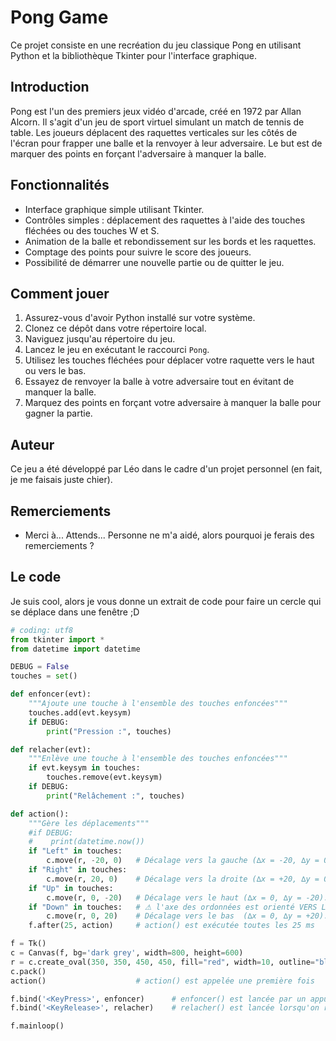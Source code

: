 # Pong Game

Ce projet consiste en une recréation du jeu classique Pong en utilisant Python et la bibliothèque Tkinter pour l'interface graphique.

## Introduction

Pong est l'un des premiers jeux vidéo d'arcade, créé en 1972 par Allan Alcorn. Il s'agit d'un jeu de sport virtuel simulant un match de tennis de table. Les joueurs déplacent des raquettes verticales sur les côtés de l'écran pour frapper une balle et la renvoyer à leur adversaire. Le but est de marquer des points en forçant l'adversaire à manquer la balle.

## Fonctionnalités

- Interface graphique simple utilisant Tkinter.
- Contrôles simples : déplacement des raquettes à l'aide des touches fléchées ou des touches W et S.
- Animation de la balle et rebondissement sur les bords et les raquettes.
- Comptage des points pour suivre le score des joueurs.
- Possibilité de démarrer une nouvelle partie ou de quitter le jeu.

## Comment jouer

1. Assurez-vous d'avoir Python installé sur votre système.
2. Clonez ce dépôt dans votre répertoire local.
3. Naviguez jusqu'au répertoire du jeu.
4. Lancez le jeu en exécutant le raccourci `Pong`.
5. Utilisez les touches fléchées pour déplacer votre raquette vers le haut ou vers le bas.
6. Essayez de renvoyer la balle à votre adversaire tout en évitant de manquer la balle.
7. Marquez des points en forçant votre adversaire à manquer la balle pour gagner la partie.

## Auteur

Ce jeu a été développé par Léo dans le cadre d'un projet personnel (en fait, je me faisais juste chier).


## Remerciements

- Merci à... Attends... Personne ne m'a aidé, alors pourquoi je ferais des remerciements ?



## Le code
Je suis cool, alors je vous donne un extrait de code pour faire un cercle qui se déplace dans une fenêtre ;D
```python
# coding: utf8
from tkinter import *
from datetime import datetime

DEBUG = False
touches = set()

def enfoncer(evt):
    """Ajoute une touche à l'ensemble des touches enfoncées"""
    touches.add(evt.keysym)
    if DEBUG:
        print("Pression :", touches)

def relacher(evt):
    """Enlève une touche à l'ensemble des touches enfoncées"""
    if evt.keysym in touches:
        touches.remove(evt.keysym)
    if DEBUG:
        print("Relâchement :", touches)

def action():
    """Gère les déplacements"""
    #if DEBUG:
    #    print(datetime.now())
    if "Left" in touches:
        c.move(r, -20, 0)   # Décalage vers la gauche (∆x = -20, ∆y = 0).
    if "Right" in touches:
        c.move(r, 20, 0)    # Décalage vers la droite (∆x = +20, ∆y = 0).
    if "Up" in touches:
        c.move(r, 0, -20)   # Décalage vers le haut (∆x = 0, ∆y = -20).
    if "Down" in touches:   # ⚠ l'axe des ordonnées est orienté VERS LE BAS !
        c.move(r, 0, 20)    # Décalage vers le bas  (∆x = 0, ∆y = +20).
    f.after(25, action)     # action() est exécutée toutes les 25 ms

f = Tk()
c = Canvas(f, bg='dark grey', width=800, height=600)
r = c.create_oval(350, 350, 450, 450, fill="red", width=10, outline="blue")
c.pack()
action()                    # action() est appelée une première fois

f.bind('<KeyPress>', enfoncer)      # enfoncer() est lancée par un appui sur N'IMPORTE QUELLE touche
f.bind('<KeyRelease>', relacher)    # relacher() est lancée lorsqu'on relâche N'IMPORTE QUELLE touche

f.mainloop()
```
